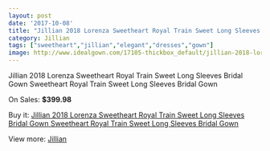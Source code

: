 ```yaml
---
layout: post
date: '2017-10-08'
title: "Jillian 2018 Lorenza Sweetheart Royal Train Sweet Long Sleeves Bridal Gown Sweetheart Royal Train Sweet Long Sleeves Bridal Gown"
category: Jillian
tags: ["sweetheart","jillian","elegant","dresses","gown"]
image: http://www.idealgown.com/17105-thickbox_default/jillian-2018-lorenza-sweetheart-royal-train-sweet-long-sleeves-bridal-gown-sweetheart-royal-train-sweet-long-sleeves-bridal-gown.jpg
---
```

Jillian 2018 Lorenza Sweetheart Royal Train Sweet Long Sleeves Bridal Gown Sweetheart Royal Train Sweet Long Sleeves Bridal Gown

On Sales: **$399.98**
<a href="https://www.idealgown.com/en/jillian/6759-jillian-2018-lorenza-sweetheart-royal-train-sweet-long-sleeves-bridal-gown-sweetheart-royal-train-sweet-long-sleeves-bridal-gown.html"><amp-img layout="responsive" width="600" height="600" src="//www.idealgown.com/17105-thickbox_default/jillian-2018-lorenza-sweetheart-royal-train-sweet-long-sleeves-bridal-gown-sweetheart-royal-train-sweet-long-sleeves-bridal-gown.jpg" alt="Jillian 2018 Lorenza Sweetheart Royal Train Sweet Long Sleeves Bridal Gown Sweetheart Royal Train Sweet Long Sleeves Bridal Gown 0" /></a>
<a href="https://www.idealgown.com/en/jillian/6759-jillian-2018-lorenza-sweetheart-royal-train-sweet-long-sleeves-bridal-gown-sweetheart-royal-train-sweet-long-sleeves-bridal-gown.html"><amp-img layout="responsive" width="600" height="600" src="//www.idealgown.com/17107-thickbox_default/jillian-2018-lorenza-sweetheart-royal-train-sweet-long-sleeves-bridal-gown-sweetheart-royal-train-sweet-long-sleeves-bridal-gown.jpg" alt="Jillian 2018 Lorenza Sweetheart Royal Train Sweet Long Sleeves Bridal Gown Sweetheart Royal Train Sweet Long Sleeves Bridal Gown 1" /></a>
<a href="https://www.idealgown.com/en/jillian/6759-jillian-2018-lorenza-sweetheart-royal-train-sweet-long-sleeves-bridal-gown-sweetheart-royal-train-sweet-long-sleeves-bridal-gown.html"><amp-img layout="responsive" width="600" height="600" src="//www.idealgown.com/17106-thickbox_default/jillian-2018-lorenza-sweetheart-royal-train-sweet-long-sleeves-bridal-gown-sweetheart-royal-train-sweet-long-sleeves-bridal-gown.jpg" alt="Jillian 2018 Lorenza Sweetheart Royal Train Sweet Long Sleeves Bridal Gown Sweetheart Royal Train Sweet Long Sleeves Bridal Gown 2" /></a>

Buy it: [Jillian 2018 Lorenza Sweetheart Royal Train Sweet Long Sleeves Bridal Gown Sweetheart Royal Train Sweet Long Sleeves Bridal Gown](https://www.idealgown.com/en/jillian/6759-jillian-2018-lorenza-sweetheart-royal-train-sweet-long-sleeves-bridal-gown-sweetheart-royal-train-sweet-long-sleeves-bridal-gown.html "Jillian 2018 Lorenza Sweetheart Royal Train Sweet Long Sleeves Bridal Gown Sweetheart Royal Train Sweet Long Sleeves Bridal Gown")

View more: [Jillian](https://www.idealgown.com/en/110-jillian "Jillian")